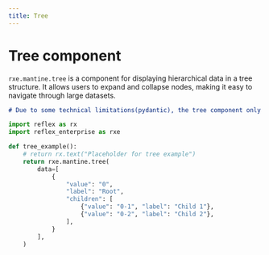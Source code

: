 ```yaml
---
title: Tree
---
```


# Tree component

`rxe.mantine.tree` is a component for displaying hierarchical data in a tree structure. It allows users to expand and collapse nodes, making it easy to navigate through large datasets.

```md alert warning
# Due to some technical limitations(pydantic), the tree component only supports 5 levels of depths for the `data` props.
```

```python demo exec
import reflex as rx
import reflex_enterprise as rxe

def tree_example():
    # return rx.text("Placeholder for tree example")
    return rxe.mantine.tree(
        data=[
            {
                "value": "0",
                "label": "Root",
                "children": [
                    {"value": "0-1", "label": "Child 1"},
                    {"value": "0-2", "label": "Child 2"},
                ],
            }
        ],
    )
```
